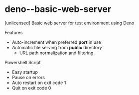 # deno--basic-web-server
[unlicensed] Basic web server for test environment using Deno


Features

- Auto-increment when preferred **port** in use
- Automatic file serving from **public** directory
  - URL path normalization and filtering


Powershell Script

- Easy startup
- Pause on errors
- Auto restart on exit code 1
- Quit on exit code 0

